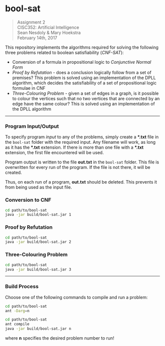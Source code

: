 # bool-sat

>Assignment 2  
>CISC352: Artificial Intelligence  
>Sean Nesdoly & Mary Hoekstra  
>February 14th, 2017

This repository implements the algorithms required for solving the following three problems related to boolean satisfiability (*CNF-SAT*):
- Conversion of a formula in propositional logic to *Conjunctive Normal Form*
- *Proof by Refutation* - does a conclusion logically follow from a set of premises? This problem is solved using an implementation of the DPLL algorithm, which decides the satisfiability of a set of propositional logic formulae in CNF
- *Three-Colouring Problem* - given a set of edges in a graph, is it possible to colour the vertices such that no two vertices that are connected by an edge have the same colour? This is solved using an implementation of the DPLL algorithm

---

### Program Input/Output

To specify program *input* to any of the problems, simply create a **\*.txt** file in the `bool-sat` folder with the required input. Any filename will work, as long as it has the **\*.txt** extension. If there is more than one file with a **\*.txt** extension, the first file encountered will be used.

Program output is written to the file **out.txt** in the `bool-sat` folder. This file is overwritten for every run of the program. If the file is not there, it will be created.

Thus, on each run of a program, **out.txt** should be deleted. This prevents it from being used as the input file.

### Conversion to CNF

```bash
cd path/to/bool-sat
java -jar build/bool-sat.jar 1
```

### Proof by Refutation

```bash
cd path/to/bool-sat
java -jar build/bool-sat.jar 2
```

### Three-Colouring Problem

```bash
cd path/to/bool-sat
java -jar build/bool-sat.jar 3
```

---

### Build Process

Choose one of the following commands to compile and run a problem:

```bash
cd path/to/bool-sat
ant -Darg=n
```

```bash
cd path/to/bool-sat
ant compile
java -jar build/bool-sat.jar n
```

where **n** specifies the desired problem number to run!
